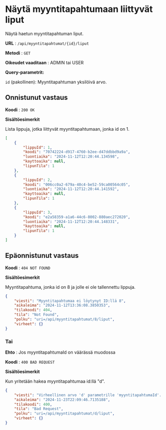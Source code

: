 # Näytä myyntitapahtumaan liittyvät liput

Näytä haetun myyntitapahtuman liput.

**URL** : `/api/myyntitapahtumat/{id}/liput`

**Metodi** : `GET`

**Oikeudet vaaditaan** : ADMIN tai USER

**Query-parametrit:** 

`id` (pakollinen): Myyntitapahtuman yksilöivä arvo.

## Onnistunut vastaus

**Koodi** : `200 OK`

**Sisältöesimerkit**

Lista lippuja, jotka liittyvät myyntitapahtumaan, jonka id on 1.

```json
[
    {
        "lippuId": 1,
        "koodi": "70742224-d917-4760-b2ee-d47ddbbd9a9a",
        "luontiaika": "2024-11-12T12:20:44.134598",
        "kayttoaika": null,
        "lipunTila": 1
    },
    {
        "lippuId": 2,
        "koodi": "006cc0a2-679a-40c4-be52-59ca00564c05",
        "luontiaika": "2024-11-12T12:20:44.141592",
        "kayttoaika": null,
        "lipunTila": 1
    },
    {
        "lippuId": 3,
        "koodi": "e2a58359-a1a6-44c6-8002-880aec272020",
        "luontiaika": "2024-11-12T12:20:44.148331",
        "kayttoaika": null,
        "lipunTila": 1
    }
]
```

## Epäonnistunut vastaus

**Koodi** : `404 NOT FOUND`

**Sisältöesimerkit**

Myyntitapahtuma, jonka id on 8 ja jolle ei ole tallennettu lippuja.

```json
{
    "viesti": "Myyntitapahtumaa ei löytynyt ID:llä 8",
    "aikaleima": "2024-11-12T13:36:08.3850353",
    "tilakoodi": 404,
    "tila": "Not Found",
    "polku": "uri=/api/myyntitapahtumat/8/liput",
    "virheet": {}
}
```

### Tai

**Ehto** : Jos myyntitapahtumaId on väärässä muodossa

**Koodi** : `400 BAD REQUEST`

**Sisältöesimerkit**

Kun yritetään hakea myyntitapahtumaa id:llä "d".

```json
{
    "viesti": "Virheellinen arvo 'd' parametrille 'myyntitapahtumaId'. Odotettu tyyppi on 'Long'",
    "aikaleima": "2024-11-23T22:09:46.7135188",
    "tilakoodi": 400,
    "tila": "Bad Request",
    "polku": "uri=/api/myyntitapahtumat/d/liput",
    "virheet": {}
}
```
